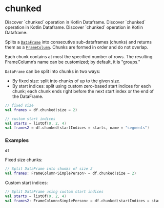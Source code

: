 # chunked


<web-summary>
Discover `chunked` operation in Kotlin Dataframe.
</web-summary>

<card-summary>
Discover `chunked` operation in Kotlin Dataframe.
</card-summary>

<link-summary>
Discover `chunked` operation in Kotlin Dataframe.
</link-summary>

<!---IMPORT org.jetbrains.kotlinx.dataframe.samples.api.utils.ChunkedSamples-->

Splits a [`DataFrame`](DataFrame.md) into consecutive sub-dataframes (chunks) and returns them as a
[`FrameColumn`](DataColumn.md#framecolumn). Chunks are formed in order and do not overlap.

Each chunk contains at most the specified number of rows.
The resulting FrameColumn’s name can be customized; by default, it is "groups."

`DataFrame` can be split into chunks in two ways:
- By fixed size: split into chunks of up to the given size.
- By start indices: split using custom zero-based start indices for each chunk; each chunk ends right before the next start index or the end of the DataFrame.

```kotlin
// fixed size
val frames = df.chunked(size = 2)

// custom start indices
val starts = listOf(0, 2, 4)
val frames2 = df.chunked(startIndices = starts, name = "segments")
```

### Examples

<!---FUN notebook_test_chunked_1-->
```kotlin
df
```
<!---END-->
<inline-frame src="./resources/notebook_test_chunked_1.html" width="100%" height="500px"></inline-frame>

Fixed size chunks:
<!---FUN notebook_test_chunked_2-->
```kotlin
// Split DataFrame into chunks of size 2
val frames: FrameColumn<SimplePerson> = df.chunked(size = 2)
```
<!---END-->

<inline-frame src="./resources/notebook_test_chunked_2.html" width="100%" height="500px"></inline-frame>

Custom start indices:
<!---FUN notebook_test_chunked_3-->
```kotlin
// Split DataFrame using custom start indices
val starts = listOf(0, 2, 4)
val frames2: FrameColumn<SimplePerson> = df.chunked(startIndices = starts, name = "segments")
```
<!---END-->

<inline-frame src="./resources/notebook_test_chunked_3.html" width="100%" height="500px"></inline-frame>
